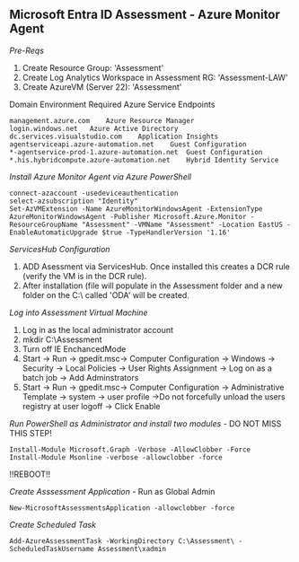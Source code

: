 ## Microsoft Entra ID Assessment - Azure Monitor Agent 

*Pre-Reqs*
1. Create Resource Group: 'Assessment'
2. Create Log Analytics Workspace in Assessment RG: 'Assessment-LAW'
3. Create AzureVM (Server 22): 'Assessment' 

Domain Environment	Required Azure Service Endpoints
```
management.azure.com	Azure Resource Manager
login.windows.net	Azure Active Directory
dc.services.visualstudio.com	Application Insights
agentserviceapi.azure-automation.net	Guest Configuration
*-agentservice-prod-1.azure-automation.net	Guest Configuration
*.his.hybridcompute.azure-automation.net	Hybrid Identity Service
```

*Install Azure Monitor Agent via Azure PowerShell*
```
connect-azaccount -usedeviceauthentication
select-azsubscription "Identity"
Set-AzVMExtension -Name AzureMonitorWindowsAgent -ExtensionType AzureMonitorWindowsAgent -Publisher Microsoft.Azure.Monitor -ResourceGroupName "Assessment" -VMName "Assessment" -Location EastUS -EnableAutomaticUpgrade $true -TypeHandlerVersion '1.16'
```
*ServicesHub Configuration*
1. ADD Asessment via ServicesHub. Once installed this creates a DCR rule (verify the VM is in the DCR rule).
2. After installation (file will populate in the Assessment folder and a new folder on the C:\ called 'ODA' will be created.

*Log into Assessment Virtual Machine*

1. Log in as the local administrator account
2. mkdir C:\Assessment
3. Turn off IE EnchancedMode
4. Start -> Run -> gpedit.msc-> Computer Configuration -> Windows -> Security -> Local Policies -> User Rights Assignment -> Log on as a batch job -> Add Adminstrators
5. Start -> Run -> gpedit.msc-> Computer Configuration -> Administrative Template -> system -> user profile ->Do not forcefully unload the users registry at user logoff -> Click Enable

*Run PowerShell as Administrator and install two modules* - DO NOT MISS THIS STEP!
```
Install-Module Microsoft.Graph -Verbose -AllowClobber -Force 
Install-Module Msonline -verbose -allowclobber -force
```
!!REBOOT!!




*Create Asssessment Application* - Run as Global Admin

```
New-MicrosoftAssessmentsApplication -allowclobber -force
```

*Create Scheduled Task*
```
Add-AzureAssessmentTask -WorkingDirectory C:\Assessment\ -ScheduledTaskUsername Assessment\xadmin
```


